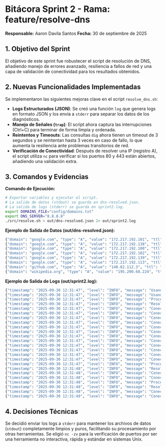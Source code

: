 # Bitácora Sprint 2 - Rama: feature/resolve-dns

**Responsable:** Aaron Davila Santos
**Fecha:** 30 de septiembre de 2025

## 1. Objetivo del Sprint
El objetivo de este sprint fue robustecer el script de resolución de DNS, añadiendo manejo de errores avanzado, resiliencia a fallos de red y una capa de validación de conectividad para los resultados obtenidos.

## 2. Nuevas Funcionalidades Implementadas
Se implementaron las siguientes mejoras clave en el script `resolve_dns.sh`:

* **Logs Estructurados (JSON)**: Se creó una función `log` que genera logs en formato JSON y los envía a `stderr` para separar los datos de los diagnósticos.
* **Manejo de Señales (`trap`)**: El script ahora captura las interrupciones (Ctrl+C) para terminar de forma limpia y ordenada.
* **Reintentos y Timeouts**: Las consultas `dig` ahora tienen un timeout de 3 segundos y se reintentan hasta 3 veces en caso de fallo, lo que aumenta la resiliencia ante problemas transitorios de red.
* **Verificación de Conectividad**: Después de resolver una IP (registro A), el script utiliza `nc` para verificar si los puertos 80 y 443 están abiertos, añadiendo una validación extra.

## 3. Comandos y Evidencias

**Comando de Ejecución:**
```bash
# Exportar variables y ejecutar el script.
# La salida de datos (stdout) se guarda en dns-resolved.json.
# La salida de logs (stderr) se guarda en sprint2.log.
export DOMAINS_FILE="config/domains.txt"
export DNS_SERVER="8.8.8.8"
./src/resolve.sh > out/dns-resolved.json 2> out/sprint2.log
```
**Ejemplo de Salida de Datos (out/dns-resolved.json):**
```bash
{"domain": "google.com", "type": "A", "value": "172.217.192.101", "ttl": "35"}
{"domain": "google.com", "type": "A", "value": "172.217.192.138", "ttl": "35"}
{"domain": "google.com", "type": "A", "value": "172.217.192.100", "ttl": "35"}
{"domain": "google.com", "type": "A", "value": "172.217.192.102", "ttl": "35"}
{"domain": "google.com", "type": "A", "value": "172.217.192.139", "ttl": "35"}
{"domain": "google.com", "type": "A", "value": "172.217.192.113", "ttl": "35"}
{"domain": "github.com", "type": "A", "value": "140.82.112.3", "ttl": "60"}
{"domain": "wikipedia.org", "type": "A", "value": "195.200.68.224", "ttl": "54"}
```
**Ejemplo de Salida de Logs (out/sprint2.log):**
```bash
{"timestamp": "2025-09-30 12:31:47", "level": "INFO", "message": "Usando archivo de dominios: config/domains.txt"}
{"timestamp": "2025-09-30 12:31:47", "level": "INFO", "message": "Usando servidor DNS: 8.8.8.8"}
{"timestamp": "2025-09-30 12:31:47", "level": "INFO", "message": "Procesando dominio: google.com"}
{"timestamp": "2025-09-30 12:31:47", "level": "INFO", "message": "Resolución A para google.com exitosa en intento 1."}
{"timestamp": "2025-09-30 12:31:47", "level": "INFO", "message": "Conectividad exitosa con 172.217.192.101 en el puerto 80."}
{"timestamp": "2025-09-30 12:31:47", "level": "INFO", "message": "Conectividad exitosa con 172.217.192.101 en el puerto 443."}
{"timestamp": "2025-09-30 12:31:47", "level": "INFO", "message": "Conectividad exitosa con 172.217.192.138 en el puerto 80."}
{"timestamp": "2025-09-30 12:31:47", "level": "INFO", "message": "Conectividad exitosa con 172.217.192.138 en el puerto 443."}
{"timestamp": "2025-09-30 12:31:47", "level": "INFO", "message": "Conectividad exitosa con 172.217.192.100 en el puerto 80."}
{"timestamp": "2025-09-30 12:31:47", "level": "INFO", "message": "Conectividad exitosa con 172.217.192.100 en el puerto 443."}
{"timestamp": "2025-09-30 12:31:47", "level": "INFO", "message": "Conectividad exitosa con 172.217.192.102 en el puerto 80."}
{"timestamp": "2025-09-30 12:31:47", "level": "INFO", "message": "Conectividad exitosa con 172.217.192.102 en el puerto 443."}
{"timestamp": "2025-09-30 12:31:47", "level": "INFO", "message": "Conectividad exitosa con 172.217.192.139 en el puerto 80."}
{"timestamp": "2025-09-30 12:31:47", "level": "INFO", "message": "Conectividad exitosa con 172.217.192.139 en el puerto 443."}
{"timestamp": "2025-09-30 12:31:47", "level": "INFO", "message": "Conectividad exitosa con 172.217.192.113 en el puerto 80."}
{"timestamp": "2025-09-30 12:31:47", "level": "INFO", "message": "Conectividad exitosa con 172.217.192.113 en el puerto 443."}
{"timestamp": "2025-09-30 12:31:47", "level": "INFO", "message": "Procesando dominio: github.com"}
{"timestamp": "2025-09-30 12:31:48", "level": "INFO", "message": "Resolución A para github.com exitosa en intento 1."}
{"timestamp": "2025-09-30 12:31:48", "level": "INFO", "message": "Conectividad exitosa con 140.82.112.3 en el puerto 80."}
{"timestamp": "2025-09-30 12:31:48", "level": "INFO", "message": "Conectividad exitosa con 140.82.112.3 en el puerto 443."}
{"timestamp": "2025-09-30 12:31:48", "level": "INFO", "message": "Procesando dominio: wikipedia.org"}
{"timestamp": "2025-09-30 12:31:48", "level": "INFO", "message": "Resolución A para wikipedia.org exitosa en intento 1."}
{"timestamp": "2025-09-30 12:31:48", "level": "INFO", "message": "Conectividad exitosa con 195.200.68.224 en el puerto 80."}
{"timestamp": "2025-09-30 12:31:49", "level": "INFO", "message": "Conectividad exitosa con 195.200.68.224 en el puerto 443."}
```
## 4. Decisiones Técnicas
Se decidió enviar los logs a `stderr` para mantener los archivos de datos (`stdout`) completamente limpios y puros, facilitando su procesamiento por otras herramientas.
Se eligió `nc -zv` para la verificación de puertos por ser una herramienta no interactiva, rápida y estándar en sistemas Unix.